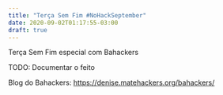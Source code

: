 ```yaml
---
title: "Terça Sem Fim #NoHackSeptember"
date: 2020-09-02T01:17:55-03:00
draft: true
---
```


Terça Sem Fim especial com Bahackers  

TODO: Documentar o feito  

Blog do Bahackers: <https://denise.matehackers.org/bahackers/>  
